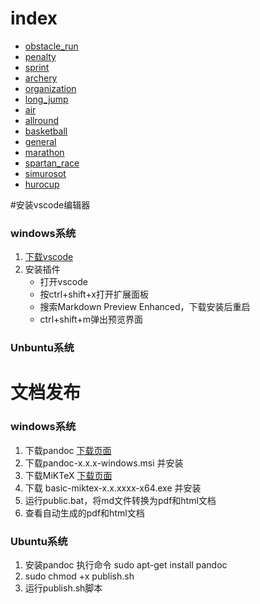 # index
+ [obstacle_run](obstacle_run/obstacle_run.md)
+ [penalty](penalty/penalty.md)  
+ [sprint](sprint/sprint.md)
+ [archery](archery/archery.md)
+ [organization](organization/organization.md)
+ [long_jump](long_jump/long_jump.md)
+ [air](air/fira_air_laws_of_the_game.md)
+ [allround](allround/allround_rules.md)
+ [basketball](basketball/basketball_rules.md)
+ [general](general/general_rules.md)
+ [marathon](marathon/marathon.md)
+ [spartan_race](spartan_race/spartan_race.md)
+ [simurosot](simurosot)
+ [hurocup](hurocup)

#安装vscode编辑器
### windows系统
1. [下载vscode](https://code.visualstudio.com/)
1. 安装插件
    * 打开vscode
    * 按ctrl+shift+x打开扩展面板
    * 搜索Markdown Preview Enhanced，下载安装后重启
    * ctrl+shift+m弹出预览界面
### Unbuntu系统

# 文档发布
### windows系统
1. 下载pandoc [下载页面](https://github.com/jgm/pandoc/releases/latest)
1. 下载pandoc-x.x.x-windows.msi 并安装
1. 下载MiKTeX [下载页面](https://miktex.org/download#win)
1. 下载 basic-miktex-x.x.xxxx-x64.exe 并安装
1. 运行public.bat，将md文件转换为pdf和html文档
1. 查看自动生成的pdf和html文档
### Ubuntu系统
1. 安装pandoc 执行命令 sudo apt-get install pandoc
2. sudo chmod +x publish.sh
3. 运行publish.sh脚本
